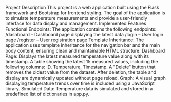 Project Description
This project is a web application built using the Flask framework and Bootstrap for frontend styling. The goal of the application is to simulate temperature measurements and provide a user-friendly interface for data display and management.
Implemented Features
Functional Endpoints:
The application contains the following endpoints:
/dashboard – Dashboard page displaying the latest data
/login – User login page
/register – User registration page
Template Inheritance:
The application uses template inheritance for the navigation bar and the main body content, ensuring clean and maintainable HTML structure.
Dashboard Page:
Displays the latest measured temperature value along with its timestamp.
A table showing the latest 15 measured values, including the following columns: ID, Temperature, Timestamp.
A "Delete" button that removes the oldest value from the dataset. After deletion, the table and display are dynamically updated without page reload.
Graph: A visual graph displaying temperature trends over time is included using a JavaScript library.
Simulated Data:
Temperature data is simulated and stored in a predefined list of dictionaries in app.py.
